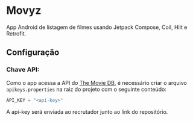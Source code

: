 # Movyz

App Android de listagem de filmes usando Jetpack Compose, Coil, Hilt e Retrofit.


## Configuração

### Chave API:
Como o app acessa a API do [The Movie DB](https://api.themoviedb.org), é necessário criar o arquivo `apikeys.properties` na raiz do projeto com o seguinte conteúdo:
```gradle
API_KEY = "<api-key>"
```
A api-key será enviada ao recrutador junto ao link do repositório.
